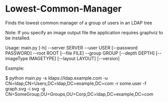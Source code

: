 # Lowest-Common-Manager

Finds the lowest common manager of a group of users in an LDAP tree

Note: If you specify an image output file the application requires graphviz to be installed.


Usage: main.py [-h] --server SERVER --user USER [--password PASSWORD] --root
               ROOT [--file FILE] --group GROUP [--depth DEPTH]
               [--imageType IMAGETYPE] [--layout LAYOUT] [--version]

Example:
               
$ python main.py -s ldaps://ldap.example.com  -u CN=ldap,CN=Users,DC=ldap,DC=example,DC=com -r some.user -f graph.svg -i svg -g CN=SomeGroup,OU=Groups,OU=Corp,DC=ldap,DC=example,DC=com               
